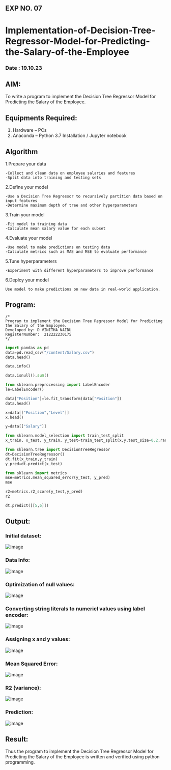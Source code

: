 ## EXP NO. 07
# Implementation-of-Decision-Tree-Regressor-Model-for-Predicting-the-Salary-of-the-Employee
### Date : 19.10.23
## AIM:
To write a program to implement the Decision Tree Regressor Model for Predicting the Salary of the Employee.

## Equipments Required:
1. Hardware – PCs
2. Anaconda – Python 3.7 Installation / Jupyter notebook

## Algorithm

1.Prepare your data

    -Collect and clean data on employee salaries and features
    -Split data into training and testing sets

2.Define your model

    -Use a Decision Tree Regressor to recursively partition data based on input features
    -Determine maximum depth of tree and other hyperparameters

3.Train your model

    -Fit model to training data
    -Calculate mean salary value for each subset

4.Evaluate your model

    -Use model to make predictions on testing data
    -Calculate metrics such as MAE and MSE to evaluate performance

5.Tune hyperparameters

    -Experiment with different hyperparameters to improve performance

6.Deploy your model

    Use model to make predictions on new data in real-world application.

## Program:
```
/*
Program to implement the Decision Tree Regressor Model for Predicting the Salary of the Employee.
Developed by: D VINITHA NAIDU
RegisterNumber:  212222230175
*/
```
```py
import pandas as pd
data=pd.read_csv("/content/Salary.csv")
data.head()

data.info()

data.isnull().sum()

from sklearn.preprocessing import LabelEncoder
le=LabelEncoder()

data["Position"]=le.fit_transform(data["Position"])
data.head()

x=data[["Position","Level"]]
x.head()

y=data[["Salary"]]

from sklearn.model_selection import train_test_split
x_train, x_test, y_train, y_test=train_test_split(x,y,test_size=0.2,random_state=2)

from sklearn.tree import DecisionTreeRegressor
dt=DecisionTreeRegressor()
dt.fit(x_train,y_train)
y_pred=dt.predict(x_test)

from sklearn import metrics
mse=metrics.mean_squared_error(y_test, y_pred)
mse

r2=metrics.r2_score(y_test,y_pred)
r2

dt.predict([[5,6]])
```

## Output:

### Initial dataset:
![image](https://github.com/MukeshVelmurugan/Implementation-of-Decision-Tree-Regressor-Model-for-Predicting-the-Salary-of-the-Employee/assets/118707363/8e9d8bd8-2e1c-4317-8ba7-2e3d8486a1ee)


### Data Info:
![image](https://github.com/MukeshVelmurugan/Implementation-of-Decision-Tree-Regressor-Model-for-Predicting-the-Salary-of-the-Employee/assets/118707363/b06bb6dd-2fee-4c07-b167-7d7107f71624)


### Optimization of null values:
![image](https://github.com/MukeshVelmurugan/Implementation-of-Decision-Tree-Regressor-Model-for-Predicting-the-Salary-of-the-Employee/assets/118707363/dc78293b-837d-4796-9175-578dbf7c0fae)


### Converting string literals to numericl values using label encoder:
![image](https://github.com/MukeshVelmurugan/Implementation-of-Decision-Tree-Regressor-Model-for-Predicting-the-Salary-of-the-Employee/assets/118707363/c7ba6e49-afbe-4437-a1d7-ad49e24eacaf)


### Assigning x and y values:
![image](https://github.com/MukeshVelmurugan/Implementation-of-Decision-Tree-Regressor-Model-for-Predicting-the-Salary-of-the-Employee/assets/118707363/31adfe81-abe0-425f-af35-aceab7db96be)


### Mean Squared Error:
![image](https://github.com/MukeshVelmurugan/Implementation-of-Decision-Tree-Regressor-Model-for-Predicting-the-Salary-of-the-Employee/assets/118707363/ee0628e7-59f1-48e2-906b-deb3287164b4)


### R2 (variance):
![image](https://github.com/MukeshVelmurugan/Implementation-of-Decision-Tree-Regressor-Model-for-Predicting-the-Salary-of-the-Employee/assets/118707363/97ddf085-4c5f-48ce-92f4-89e6ec034639)


### Prediction:
![image](https://github.com/MukeshVelmurugan/Implementation-of-Decision-Tree-Regressor-Model-for-Predicting-the-Salary-of-the-Employee/assets/118707363/ffa14091-980a-4124-a2de-ab3876a10274)



## Result:
Thus the program to implement the Decision Tree Regressor Model for Predicting the Salary of the Employee is written and verified using python programming.
